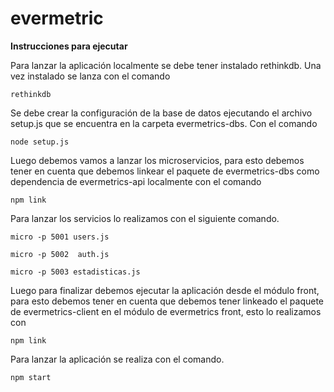 # evermetric

**Instrucciones para ejecutar**

Para lanzar la aplicación localmente se debe tener instalado rethinkdb. Una vez instalado se lanza con el comando

```
rethinkdb
```

Se debe crear la configuración de la base de datos ejecutando el archivo setup.js que se encuentra en la carpeta evermetrics-dbs. Con el comando

```
node setup.js
```

Luego debemos vamos a lanzar los microservicios, para esto debemos tener en cuenta que debemos linkear el paquete de evermetrics-dbs como dependencia de evermetrics-api localmente con el comando

```
npm link
```
Para lanzar los servicios lo realizamos con el siguiente comando.

```
micro -p 5001 users.js

micro -p 5002  auth.js

micro -p 5003 estadisticas.js
```

Luego para finalizar debemos ejecutar la aplicación desde el módulo front, para esto debemos tener en cuenta que debemos tener linkeado el paquete de evermetrics-client en el módulo de evermetrics front, esto lo realizamos con

```
npm link
```

Para lanzar la aplicación se realiza con el comando.

```
npm start
```
